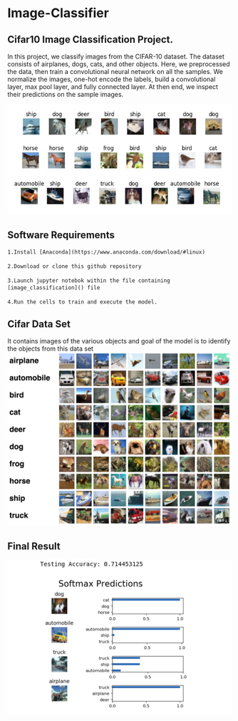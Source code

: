 # Image-Classifier

## Cifar10 Image Classification Project.
In this project, we classify images from the CIFAR-10 dataset. The dataset consists of airplanes, dogs, cats, and other objects. Here, we preprocessed the data, then train a convolutional neural network on all the samples. We normalize the images, one-hot encode the labels, build a convolutional layer, max pool layer, and fully connected layer. At then end, we inspect their predictions on the sample images.

![](images/cifar1.jpg)

## Software Requirements
  ```
  1.Install [Anaconda](https://www.anaconda.com/download/#linux) 
  
  2.Download or clone this github repository 
  
  3.Launch jupyter notebok within the file containing [image_classification]() file
  
  4.Run the cells to train and execute the model. 
  ```
## Cifar Data Set
  It contains images of the various objects and goal of the model is to identify the objects from this data set
  ![](images/cifar10.png)
  
 ## Final Result
  
  ![](images/final_prediction.png)
